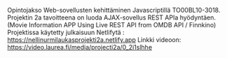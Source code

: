 Opintojakso Web-sovellusten kehittäminen Javascriptillä TO00BL10-3018. Projektin 2a tavoitteena on luoda AJAX-sovellus REST APIa hyödyntäen.
(Movie Information APP Using Live REST API from OMDB API / Finnkino)
Projektissa käytetty julkaisuun Netlifytä : https://nellinurmilaukasprojekti2a.netlify.app 
Linkki videoon: https://video.laurea.fi/media/projecti2a/0_2i1slhhe
